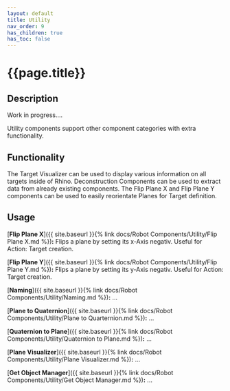 ```yaml
---
layout: default
title: Utility
nav_order: 9
has_children: true
has_toc: false
---
```


# **{{page.title}}**

## **Description**

Work in progress....

Utility components support other component categories with extra functionality.

## **Functionality**

The Target Visualizer can be used to display various information on all targets inside of Rhino. Deconstruction Components can be used to extract data from already existing components. The Flip Plane X and Flip Plane Y components can be used to easily reorientate Planes for Target definition.

## **Usage**

[**Flip Plane X**]({{ site.baseurl }}{% link docs/Robot Components/Utility/Flip Plane X.md %})**:** Flips a plane by setting its x-Axis negativ. Useful for Action: Target creation.

[**Flip Plane Y**]({{ site.baseurl }}{% link docs/Robot Components/Utility/Flip Plane Y.md %})**:** Flips a plane by setting its y-Axis negativ. Useful for Action: Target creation.

[**Naming**]({{ site.baseurl }}{% link docs/Robot Components/Utility/Naming.md %})**:** ...

[**Plane to Quaternion**]({{ site.baseurl }}{% link docs/Robot Components/Utility/Plane to Quarternion.md %})**:** ...

[**Quaternion to Plane**]({{ site.baseurl }}{% link docs/Robot Components/Utility/Quaternion to Plane.md %})**:** ...

[**Plane Visualizer**]({{ site.baseurl }}{% link docs/Robot Components/Utility/Plane Visualizer.md %})**:** ...

[**Get Object Manager**]({{ site.baseurl }}{% link docs/Robot Components/Utility/Get Object Manager.md %})**:** ...